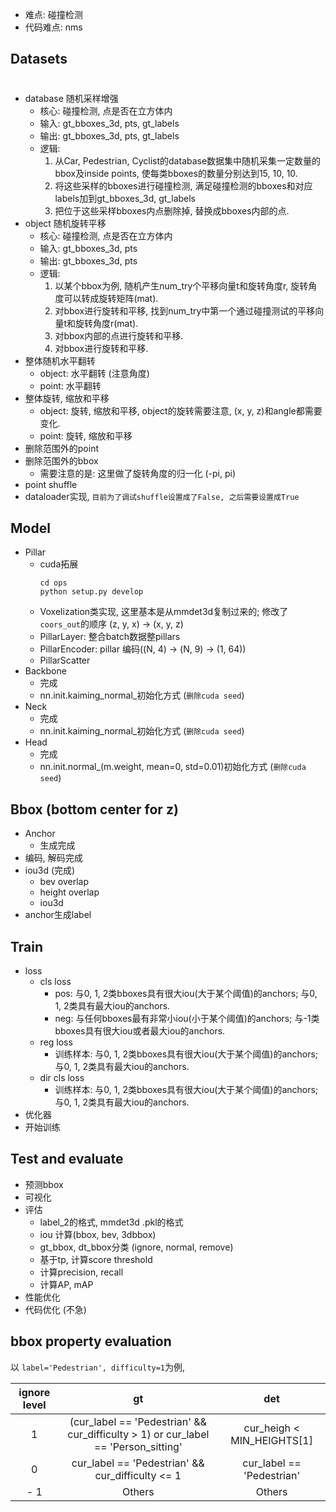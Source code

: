 - 难点: 碰撞检测
- 代码难点: nms

## Datasets
#
- database 随机采样增强
  - 核心: 碰撞检测, 点是否在立方体内 
  - 输入: gt_bboxes_3d, pts, gt_labels
  - 输出: gt_bboxes_3d, pts, gt_labels
  - 逻辑: 
    1. 从Car, Pedestrian, Cyclist的database数据集中随机采集一定数量的bbox及inside points, 使每类bboxes的数量分别达到15, 10, 10.
    2. 将这些采样的bboxes进行碰撞检测, 满足碰撞检测的bboxes和对应labels加到gt_bboxes_3d, gt_labels
    3. 把位于这些采样bboxes内点删除掉, 替换成bboxes内部的点.
- object 随机旋转平移
  - 核心: 碰撞检测, 点是否在立方体内
  - 输入: gt_bboxes_3d, pts
  - 输出: gt_bboxes_3d, pts
  - 逻辑: 
    1. 以某个bbox为例, 随机产生num_try个平移向量t和旋转角度r, 旋转角度可以转成旋转矩阵(mat). 
    2. 对bbox进行旋转和平移, 找到num_try中第一个通过碰撞测试的平移向量t和旋转角度r(mat).
    3. 对bbox内部的点进行旋转和平移.
    4. 对bbox进行旋转和平移.
- 整体随机水平翻转
  - object: 水平翻转 (注意角度)
  - point: 水平翻转
- 整体旋转, 缩放和平移
  - object: 旋转, 缩放和平移, object的旋转需要注意, (x, y, z)和angle都需要变化.
  - point: 旋转, 缩放和平移
- 删除范围外的point
- 删除范围外的bbox
  - 需要注意的是: 这里做了旋转角度的归一化 (-pi, pi)
- point shuffle
- dataloader实现, `目前为了调试shuffle设置成了False, 之后需要设置成True`

## Model

- Pillar
  - cuda拓展
    ```
    cd ops
    python setup.py develop
    ```
  - Voxelization类实现, 这里基本是从mmdet3d复制过来的; 修改了`coors_out`的顺序 (z, y, x) -> (x, y, z)
  - PillarLayer: 整合batch数据整pillars
  - PillarEncoder: pillar 编码((N, 4) -> (N, 9) -> (1, 64))
  - PillarScatter
- Backbone
  - 完成
  - nn.init.kaiming_normal_初始化方式 (`删除cuda seed`)
- Neck
  - 完成
  - nn.init.kaiming_normal_初始化方式 (`删除cuda seed`)
- Head
  - 完成
  - nn.init.normal_(m.weight, mean=0, std=0.01)初始化方式 (`删除cuda seed`)

## Bbox (bottom center for z)

- Anchor
  - 生成完成
- 编码, 解码完成
- iou3d (完成)
  - bev overlap
  - height overlap
  - iou3d
- anchor生成label

## Train

- loss
  - cls loss
    - pos: 与0, 1, 2类bboxes具有很大iou(大于某个阈值)的anchors; 与0, 1, 2类具有最大iou的anchors.
    - neg: 与任何bboxes最有非常小iou(小于某个阈值)的anchors; 与-1类bboxes具有很大iou或者最大iou的anchors.
  - reg loss
    - 训练样本: 与0, 1, 2类bboxes具有很大iou(大于某个阈值)的anchors; 与0, 1, 2类具有最大iou的anchors.
  - dir cls loss
    - 训练样本: 与0, 1, 2类bboxes具有很大iou(大于某个阈值)的anchors; 与0, 1, 2类具有最大iou的anchors.
- 优化器
- 开始训练

## Test and evaluate

- 预测bbox
- 可视化
- 评估
  - label_2的格式, mmdet3d .pkl的格式
  - iou 计算(bbox, bev, 3dbbox)
  - gt_bbox, dt_bbox分类 (ignore, normal, remove)
  - 基于tp, 计算score threshold
  - 计算precision, recall
  - 计算AP, mAP
- 性能优化
- 代码优化 (不急)

## bbox property evaluation

以 `label='Pedestrian', difficulty=1`为例, 

| ignore level | gt | det |
|:---:|:---:|:---:|
| 1 | (cur_label == 'Pedestrian' && cur_difficulty > 1) or cur_label == 'Person_sitting' | cur_heigh < MIN_HEIGHTS[1] |
| 0 | cur_label == 'Pedestrian' && cur_difficulty <= 1 | cur_label == 'Pedestrian' |
| - 1 | Others | Others | 
